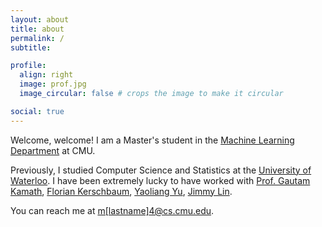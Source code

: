 ```yaml
---
layout: about
title: about
permalink: /
subtitle: 

profile:
  align: right
  image: prof.jpg
  image_circular: false # crops the image to make it circular

social: true
---
```


Welcome, welcome! I am a Master's student in the [Machine Learning Department](https://www.ml.cmu.edu/) at CMU. 

Previously, I studied Computer Science and Statistics at the [University of Waterloo](https://cs.uwaterloo.ca/). I have been extremely lucky to have worked with [Prof. Gautam Kamath](http://www.gautamkamath.com/), [Florian Kerschbaum](https://cs.uwaterloo.ca/~fkerschb/), [Yaoliang Yu](https://cs.uwaterloo.ca/~y328yu/), [Jimmy Lin](https://cs.uwaterloo.ca/~jimmylin/).

You can reach me at [m[lastname]4@cs.cmu.edu]().